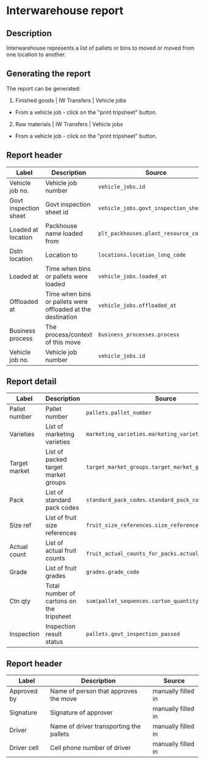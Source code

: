 # Interwarehouse report

## Description

Interwarehouse represents a list of pallets or bins to moved or moved from one location to another.


## Generating the report

The report can be generated:
1. Finished goods | IW Transfers | Vehicle jobs
* From a vehicle job  - click on the "print tripsheet" button.

2. Raw materials | IW Transfers | Vehicle jobs
* From a vehicle job  - click on the "print tripsheet" button.


## Report header
| Label | Description | Source |
| ----- | ----------- | ------ |
|Vehicle job no.  | Vehicle job number |`vehicle_jobs.id`  |
|Govt inspection sheet  |Govt inspection sheet id  |`vehicle_jobs.govt_inspection_sheet_id`  |
|Loaded at location |Packhouse name loaded from  |`plt_packhouses.plant_resource_code`  |
|Dstn location  |Location to  | `locations.location_long_code` |
|Loaded at | Time when bins or pallets were loaded |`vehicle_jobs.loaded_at` |
|Offloaded at |Time when bins or pallets were offloaded at the destination  |`vehicle_jobs.offloaded_at` |
|Business process  |The process/context of this move  |`business_processes.process`  |
|Vehicle job no.  |Vehicle job number |`vehicle_jobs.id`  |
## Report detail
| Label | Description | Source |
| ----- | ----------- | ------ |
|Pallet number  | Pallet number | `pallets.pallet_number` |
|Varieties  |List of marketing varieties  | `marketing_varieties.marketing_variety_code` |
|Target market  |List of packed target market groups  |`target_market_groups.target_market_group_name`  |
|Pack  |List of standard pack codes  |`standard_pack_codes.standard_pack_code`  |
|Size ref  |List of fruit size references  | `fruit_size_references.size_reference` |
|Actual count |List of actual fruit counts  |` fruit_actual_counts_for_packs.actual_count_for_pack`  |
|Grade  |List of fruit grades  |`grades.grade_code`  |
|Ctn qty  |Total number of cartons on the tripsheet  |`sum(pallet_sequences.carton_quantity)`  |
|Inspection  |Inspection result status  | `pallets.govt_inspection_passed` |
## Report header
| Label | Description | Source |
| ----- | ----------- | ------ |
|Approved by  | Name of person that approves the move  |manually filled in |
|Signature  |Signature of approver  |manually filled in |
|Driver  |Name of driver transporting the pallets  |manually filled in  |
|Driver cell  | Cell phone number of driver |manually filled in  |
